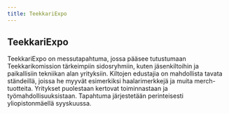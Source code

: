 ```yaml
---
title: TeekkariExpo
---
```

## TeekkariExpo

TeekkariExpo on messutapahtuma, jossa pääsee tutustumaan Teekkarikomission tärkeimpiin sidosryhmiin, kuten jäsenkiltoihin ja paikallisiin tekniikan alan yrityksiin. Kiltojen edustajia on mahdollista tavata ständeillä, joissa he myyvät esimerkiksi haalarimerkkejä ja muita merch-tuotteita. Yritykset puolestaan kertovat toiminnastaan ja työmahdollisuuksistaan. Tapahtuma järjestetään perinteisesti yliopistonmäellä syyskuussa.
